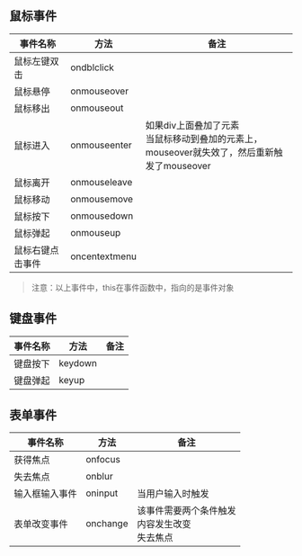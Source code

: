 ## 鼠标事件

| 事件名称         | 方法          | 备注                                                         |
| ---------------- | ------------- | ------------------------------------------------------------ |
| 鼠标左键双击     | ondblclick    |                                                              |
| 鼠标悬停         | onmouseover   |                                                              |
| 鼠标移出         | onmouseout    |                                                              |
| 鼠标进入         | onmouseenter  | 如果div上面叠加了元素<br/>当鼠标移动到叠加的元素上，<br/>mouseover就失效了，然后重新触发了mouseover |
| 鼠标离开         | onmouseleave  |                                                              |
| 鼠标移动         | onmousemove   |                                                              |
| 鼠标按下         | onmousedown   |                                                              |
| 鼠标弹起         | onmouseup     |                                                              |
| 鼠标右键点击事件 | oncentextmenu |                                                              |

> 注意：以上事件中，this在事件函数中，指向的是事件对象

## 键盘事件

| 事件名称 | 方法    | 备注 |
| -------- | ------- | ---- |
| 键盘按下 | keydown |      |
| 键盘弹起 | keyup   |      |

## 表单事件

| 事件名称       | 方法     | 备注                                                   |
| -------------- | -------- | ------------------------------------------------------ |
| 获得焦点       | onfocus  |                                                        |
| 失去焦点       | onblur   |                                                        |
| 输入框输入事件 | oninput  | 当用户输入时触发                                       |
| 表单改变事件   | onchange | 该事件需要两个条件触发<br />内容发生改变<br />失去焦点 |
